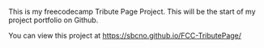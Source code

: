 This is my freecodecamp Tribute Page Project.
This will be the start of my project portfolio on Github.

You can view this project at https://sbcno.github.io/FCC-TributePage/